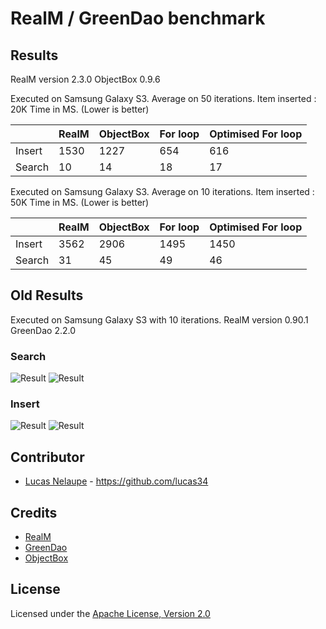 # RealM / GreenDao benchmark


## Results

RealM version 2.3.0
ObjectBox 0.9.6

Executed on Samsung Galaxy S3. Average on 50 iterations.
Item inserted : 20K
Time in MS. (Lower is better)

|        |  RealM |  ObjectBox |  For loop | Optimised For loop |
|--------|--------|------------|-----------|--------------------|
| Insert |  1530  |    1227    |    654    |         616        |
| Search |    10  |     14     |     18    |          17        |


Executed on Samsung Galaxy S3. Average on 10 iterations.
Item inserted : 50K
Time in MS. (Lower is better)

|        |  RealM |  ObjectBox |  For loop | Optimised For loop |
|--------|--------|------------|-----------|--------------------|
| Insert |  3562  |    2906    |    1495   |         1450       |
| Search |    31  |     45     |     49    |          46        |

## Old Results

Executed on Samsung Galaxy S3 with 10 iterations.
RealM version 0.90.1
GreenDao 2.2.0

### Search

![Result](https://github.com/lucas34/realm-benchmark/blob/master/results/search_100k_e.png)
![Result](https://github.com/lucas34/realm-benchmark/blob/master/results/search_100k_luc.png)

### Insert

![Result](https://github.com/lucas34/realm-benchmark/blob/master/results/insert_50k.png)
![Result](https://github.com/lucas34/realm-benchmark/blob/master/results/insert_100k.png)

## Contributor

* [Lucas Nelaupe](http://www.lucas-nelaupe.fr/) - <https://github.com/lucas34>

## Credits

* [RealM](https://github.com/realm/realm-java/) 
* [GreenDao](https://github.com/greenrobot/greenDAO/) 
* [ObjectBox](http://greenrobot.org/announcement/introducing-objectbox-beta/) 

## License

Licensed under the [Apache License, Version 2.0](http://www.apache.org/licenses/LICENSE-2.0.html)

